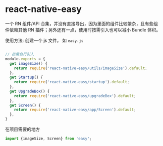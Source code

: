 # react-native-easy

一个 RN 组件/API 合集，并没有直接导出，因为里面的组件比较繁杂，且有些组件依赖其他 RN 插件；另外还有一点，使用时按需引入也可以减小 Bundle 体积。

使用方法: 创建一个 js 文件， 如 `easy.js`

```js

// 按需自行引入
module.exports = {
  get imageSize() {
    return require('react-native-easy/utils/imageSize').default;
  },
  get Startup() {
    return require('react-native-easy/startup').default;
  },
  get UpgradeBox() {
    return require('react-native-easy/upgradeBox').default;
  },
  get Screen() {
    return require('react-native-easy/app/Screen').default;
  },
}
```

在项目需要的地方

```js
import {imageSize, Screen} from 'easy';

```
